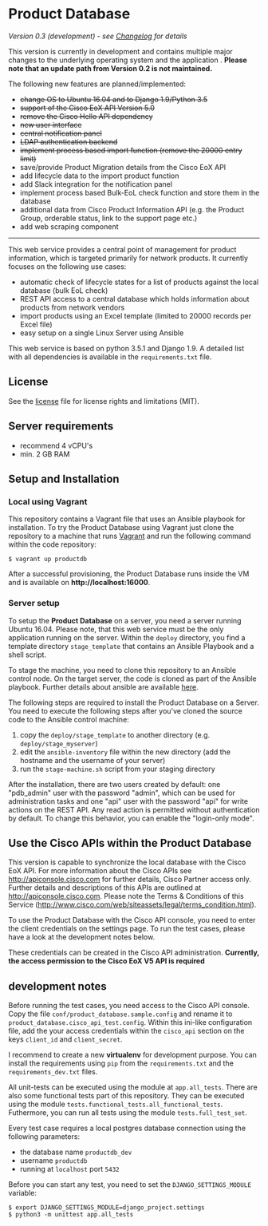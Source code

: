 
# Product Database

*Version 0.3 (development) - see [Changelog](CHANGELOG.md) for details*

This version is currently in development and contains multiple major changes to the underlying operating system and the
application . **Please note that an update path from Version 0.2 is not maintained.**

The following new features are planned/implemented:

* ~~change OS to Ubuntu 16.04 and to Django 1.9/Python 3.5~~
* ~~support of the Cisco EoX API Version 5.0~~
* ~~remove the Cisco Hello API dependency~~
* ~~new user interface~~
* ~~central notification panel~~
* ~~LDAP authentication backend~~
* ~~implement process based import function (remove the 20000 entry limit)~~
* save/provide Product Migration details from the Cisco EoX API
* add lifecycle data to the import product function
* add Slack integration for the notification panel
* implement process based Bulk-EoL check function and store them in the database
* additional data from Cisco Product Information API (e.g. the Product Group, orderable status, link to the support page etc.)
* add web scraping component

----

This web service provides a central point of management for product information, which is targeted primarily
for network products. It currently focuses on the following use cases:

* automatic check of lifecycle states for a list of products against the local database (bulk EoL check)
* REST API access to a central database which holds information about products from network vendors
* import products using an Excel template (limited to 20000 records per Excel file)
* easy setup on a single Linux Server using Ansible

This web service is based on python 3.5.1 and Django 1.9. A detailed list with all dependencies is available in the
`requirements.txt` file.

## License

See the [license](LICENSE.md) file for license rights and limitations (MIT).

## Server requirements

* recommend 4 vCPU's
* min. 2 GB RAM

## Setup and Installation

### Local using Vagrant

This repository contains a Vagrant file that uses an Ansible playbook for installation. To try the Product Database
using Vagrant just clone the repository to a machine that runs [Vagrant](https://www.vagrantup.com/) and run the
following command within the code repository:

    $ vagrant up productdb

After a successful provisioning, the Product Database runs inside the VM and is available on **http://localhost:16000**.

### Server setup

To setup the **Product Database** on a server, you need a server running Ubuntu 16.04. Please note, that this web
service must be the only application running on the server. Within the `deploy` directory, you find a template directory
`stage_template` that contains an Ansible Playbook and a shell script.

To stage the machine, you need to clone this repository to an Ansible control node. On the target server, the code is
cloned as part of the Ansible playbook. Further details about ansible are available
[here](https://www.ansible.com/how-ansible-works).

The following steps are required to install the Product Database on a Server. You need to execute the following steps
after you've cloned the source code to the Ansible control machine:

 1. copy the `deploy/stage_template` to another directory (e.g. `deploy/stage_myserver`)
 2. edit the `ansible-inventory` file within the new directory (add the hostname and the username of your server)
 3. run the `stage-machine.sh` script from your staging directory

After the installation, there are two users created by default: one "pdb_admin" user with the password "admin", which can
be used for administration tasks and one "api" user with the password "api" for write actions on the REST API.
Any read action is permitted without authentication by default. To change this behavior, you can enable the "login-only
mode".

## Use the Cisco APIs within the Product Database

This version is capable to synchronize the local database with the Cisco EoX API. For more information about the Cisco
APIs see http://apiconsole.cisco.com for further details, Cisco Partner access only. Further details and descriptions
of this APIs are outlined at http://apiconsole.cisco.com. Please note the Terms & Conditions of this Service
(http://www.cisco.com/web/siteassets/legal/terms_condition.html).

To use the Product Database with the Cisco API console, you need to enter the client credentials on the settings page.
To run the test cases, please have a look at the development notes below.

These credentials can be created in the Cisco API administration. **Currently, the access permission to the
 Cisco EoX V5 API is required**

## development notes

Before running the test cases, you need access to the Cisco API console. Copy the file `conf/product_database.sample.config`
and rename it to `product_database.cisco_api_test.config`. Within this ini-like configuration file, add the your access
credentials within the `cisco_api` section on the keys `client_id` and `client_secret`.

I recommend to create a new **virtualenv** for development purpose. You can install the requirements using `pip` from the
`requirements.txt` and the `requirements_dev.txt` files.

All unit-tests can be executed using the module at `app.all_tests`. There are also some functional tests part of
this repository. They can be executed using the module `tests.functional_tests.all_functional_tests`. Futhermore, you
can run all tests using the module `tests.full_test_set`.

Every test case requires a local postgres database connection using the following parameters:

* the database name `productdb_dev`
* username `productdb`
* running at `localhost` port `5432`

Before you can start any test, you need to set the `DJANGO_SETTINGS_MODULE` variable:

```
$ export DJANGO_SETTINGS_MODULE=django_project.settings
$ python3 -m unittest app.all_tests
```
